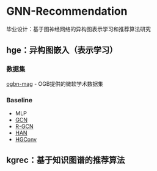# GNN-Recommendation
毕业设计：基于图神经网络的异构图表示学习和推荐算法研究

## hge：异构图嵌入（表示学习）
### 数据集
[ogbn-mag](https://ogb.stanford.edu/docs/nodeprop/#ogbn-mag) - OGB提供的微软学术数据集

### Baseline
* MLP
* [GCN](https://arxiv.org/pdf/1609.02907)
* [R-GCN](https://arxiv.org/pdf/1703.06103)
* [HAN](https://arxiv.org/pdf/1903.07293)
* [HGConv](https://arxiv.org/pdf/2012.14722)

## kgrec：基于知识图谱的推荐算法
